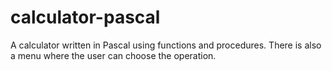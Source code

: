 # calculator-pascal
A calculator written in Pascal using functions and procedures. There is also a menu where the user can choose the operation.
